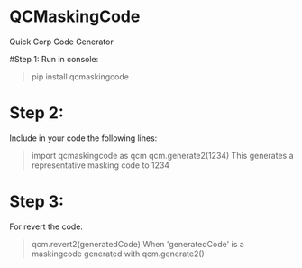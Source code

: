 # QCMaskingCode
Quick Corp Code Generator

#Step 1:
Run in console:
> pip install qcmaskingcode

# Step 2:
Include in your code the following lines:
> import qcmaskingcode as qcm
> qcm.generate2(1234)
This generates a representative masking code to 1234

# Step 3:
For revert the code:
> qcm.revert2(generatedCode)
When 'generatedCode' is a maskingcode generated with qcm.generate2()
